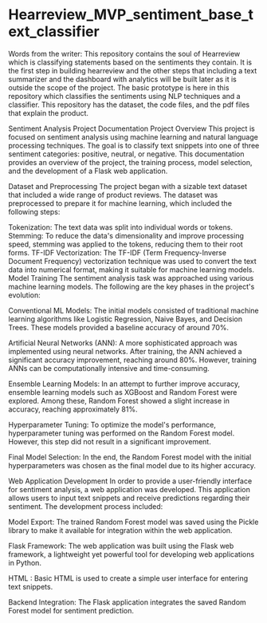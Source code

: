 # Hearreview_MVP_sentiment_base_text_classifier
Words from the writer: This repository contains the soul of Hearreview which is classifying statements based on the sentiments they contain. It is the first step in building hearreview and the other steps that including a text summarizer and the dashboard with analytics will be built later as it is outside the scope of the project. The basic prototype is here in this repository which classifies the sentiments using NLP techniques and a classifier. 
This repository has the dataset, the code files, and the pdf files that explain the product. 


Sentiment Analysis Project Documentation
Project Overview
This project is focused on sentiment analysis using machine learning and natural language processing techniques. The goal is to classify text snippets into one of three sentiment categories: positive, neutral, or negative. This documentation provides an overview of the project, the training process, model selection, and the development of a Flask web application.

Dataset and Preprocessing
The project began with a sizable text dataset that included a wide range of product reviews. The dataset was preprocessed to prepare it for machine learning, which included the following steps:

Tokenization: The text data was split into individual words or tokens.
Stemming: To reduce the data's dimensionality and improve processing speed, stemming was applied to the tokens, reducing them to their root forms.
TF-IDF Vectorization: The TF-IDF (Term Frequency-Inverse Document Frequency) vectorization technique was used to convert the text data into numerical format, making it suitable for machine learning models.
Model Training
The sentiment analysis task was approached using various machine learning models. The following are the key phases in the project's evolution:

Conventional ML Models: The initial models consisted of traditional machine learning algorithms like Logistic Regression, Naive Bayes, and Decision Trees. These models provided a baseline accuracy of around 70%.

Artificial Neural Networks (ANN): A more sophisticated approach was implemented using neural networks. After training, the ANN achieved a significant accuracy improvement, reaching around 80%. However, training ANNs can be computationally intensive and time-consuming.

Ensemble Learning Models: In an attempt to further improve accuracy, ensemble learning models such as XGBoost and Random Forest were explored. Among these, Random Forest showed a slight increase in accuracy, reaching approximately 81%.

Hyperparameter Tuning: To optimize the model's performance, hyperparameter tuning was performed on the Random Forest model. However, this step did not result in a significant improvement.

Final Model Selection: In the end, the Random Forest model with the initial hyperparameters was chosen as the final model due to its higher accuracy.

Web Application Development
In order to provide a user-friendly interface for sentiment analysis, a web application was developed. This application allows users to input text snippets and receive predictions regarding their sentiment. The development process included:

Model Export: The trained Random Forest model was saved using the Pickle library to make it available for integration within the web application.

Flask Framework: The web application was built using the Flask web framework, a lightweight yet powerful tool for developing web applications in Python.

HTML : Basic HTML is used to create a simple user interface for entering text snippets.

Backend Integration: The Flask application integrates the saved Random Forest model for sentiment prediction.

